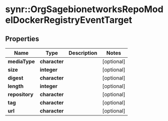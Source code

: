 # synr::OrgSagebionetworksRepoModelDockerRegistryEventTarget


## Properties
Name | Type | Description | Notes
------------ | ------------- | ------------- | -------------
**mediaType** | **character** |  | [optional] 
**size** | **integer** |  | [optional] 
**digest** | **character** |  | [optional] 
**length** | **integer** |  | [optional] 
**repository** | **character** |  | [optional] 
**tag** | **character** |  | [optional] 
**url** | **character** |  | [optional] 


